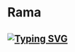 # Rama
## [![Typing SVG](https://readme-typing-svg.demolab.com?font=Fira+Code&pause=1000&multiline=true&width=435&color=000000&lines=Hey%2C+I'm+Rama!+%F0%9F%91%8B)](https://github.com/ramakandivalasa)
